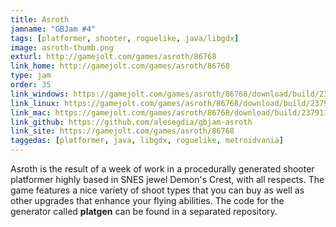 ```yaml
---
title: Asroth
jamname: "GBJam #4"
tags: [platformer, shooter, roguelike, java/libgdx]
image: asroth-thumb.png
exturl: http://gamejolt.com/games/asroth/86768
link_home: http://gamejolt.com/games/asroth/86768
type: jam
order: 35
link_windows: https://gamejolt.com/games/asroth/86768/download/build/237911
link_linux: https://gamejolt.com/games/asroth/86768/download/build/237911
link_mac: https://gamejolt.com/games/asroth/86768/download/build/237911
link_github: https://github.com/alesegdia/gbjam-asroth
link_site: https://gamejolt.com/games/asroth/86768
taggedas: [platformer, java, libgdx, roguelike, metroidvania]
---
```


Asroth is the result of a week of work in a procedurally
generated shooter platformer highly based in SNES jewel Demon's Crest,
with all respects. The game features a nice variety of shoot types that you
can buy as well as other upgrades that enhance your flying abilities. The code for the generator
called **platgen** can be found in a separated repository.
